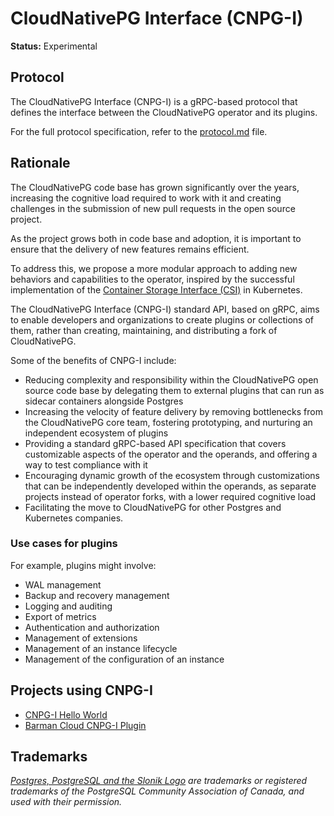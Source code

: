 # CloudNativePG Interface (CNPG-I)

**Status:** Experimental

## Protocol

The CloudNativePG Interface (CNPG-I) is a gRPC-based protocol that defines the
interface between the CloudNativePG operator and its plugins.

For the full protocol specification, refer to the [protocol.md](docs/protocol.md) file.

## Rationale

The CloudNativePG code base has grown significantly over the years, increasing
the cognitive load required to work with it and creating challenges in the
submission of new pull requests in the open source project.

As the project grows both in code base and adoption, it is important to ensure
that the delivery of new features remains efficient.

To address this, we propose a more modular approach to adding new behaviors and
capabilities to the operator, inspired by the successful implementation of the
[Container Storage Interface (CSI)](https://github.com/container-storage-interface/spec/blob/master/spec.md)
in Kubernetes.

The CloudNativePG Interface (CNPG-I) standard API, based on gRPC, aims to enable
developers and organizations to create plugins or collections of them, rather
than creating, maintaining, and distributing a fork of CloudNativePG.

Some of the benefits of CNPG-I include:

* Reducing complexity and responsibility within the CloudNativePG open source
  code base by delegating them to external plugins that can run as sidecar
  containers alongside Postgres
* Increasing the velocity of feature delivery by removing bottlenecks from the
  CloudNativePG core team, fostering prototyping, and nurturing an independent
  ecosystem of plugins
* Providing a standard gRPC-based API specification that covers customizable
  aspects of the operator and the operands, and offering a way to test
  compliance with it
* Encouraging dynamic growth of the ecosystem through customizations that can be
  independently developed within the operands, as separate projects instead of
  operator forks, with a lower required cognitive load
* Facilitating the move to CloudNativePG for other Postgres and Kubernetes
  companies.

### Use cases for plugins

For example, plugins might involve:

* WAL management
* Backup and recovery management
* Logging and auditing
* Export of metrics
* Authentication and authorization
* Management of extensions
* Management of an instance lifecycle
* Management of the configuration of an instance

## Projects using CNPG-I

* [CNPG-I Hello World](https://github.com/cloudnative-pg/cnpg-i-hello-world/)
* [Barman Cloud CNPG-I Plugin](https://github.com/cloudnative-pg/plugin-barman-cloud)

## Trademarks

*[Postgres, PostgreSQL and the Slonik Logo](https://www.postgresql.org/about/policies/trademarks/)
are trademarks or registered trademarks of the PostgreSQL Community Association
of Canada, and used with their permission.*
